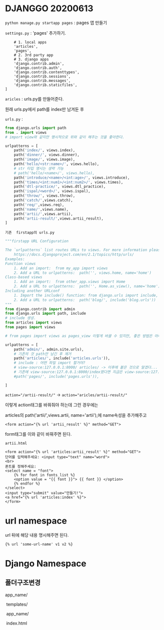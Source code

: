 # DJANGGO 20200613

`python manage.py startapp pages` : pages 앱 만들기

`settings.py` : 'pages' 추가하기.

```
    # 1. local apps
    'articles',
    'pages',
    # 2. 3rd party app
    # 3. django apps
    'django.contrib.admin',
    'django.contrib.auth',
    'django.contrib.contenttypes',
    'django.contrib.sessions',
    'django.contrib.messages',
    'django.contrib.staticfiles',
]
```

`aricles` : urls.py를 만들어준다.

원래 urls.py에서 path를 index만 남겨둔 후 

`urls.py` :

```python
from django.urls import path
from . import views 
# import view와 같지만 명시적으로 위와 같이 해주는 것을 좋아한다.

urlpatterns = [
    path('index/', views.index),
    path('dinner/', views.dinner),
    path('image/', views.image),
    path('hello/<str:name>/', views.hello),
    # str 타입 명시는 생략 가능
    # path('hello/<name>/', views.hello),
    path('introduce/<name>/<int:age>/', views.introduce),
    path('times/<int:num1>/<int:num2>/', views.times),
    path('dtl-practice/', views.dtl_practice),
    path('ispal/<word>/', views.ispal),
    path('throw/', views.throw),
    path('catch/',views.catch),
    path('req/',views.req),
    path('name/',views.name),
    path('artii/',views.artii),
    path('artii-result/',views.artii_result),
]

```

`기존  firstapp의 urls.py`

```python
"""firstapp URL Configuration

The `urlpatterns` list routes URLs to views. For more information please see:
    https://docs.djangoproject.com/en/2.1/topics/http/urls/
Examples:
Function views
    1. Add an import:  from my_app import views
    2. Add a URL to urlpatterns:  path('', views.home, name='home')
Class-based views
    1. Add an import:  from other_app.views import Home
    2. Add a URL to urlpatterns:  path('', Home.as_view(), name='home')
Including another URLconf
    1. Import the include() function: from django.urls import include, path
    2. Add a URL to urlpatterns:  path('blog/', include('blog.urls'))
"""
from django.contrib import admin
from django.urls import path, include
# include 생성.
from articles import views
from pages import views

# from pages import views as pages_view 이렇게 바꿀 수 있지만, 좋은 방법은 아니다.

urlpatterns = [
    path('admin/', admin.site.urls),
    # 기존의 것 path만 남긴 후 제거
    path('articles/', include('articles.urls')),
    # include : 어떤 파일 import 할거야?     
    # view-source:127.0.0.1:8000/ articles/ -> 이후에 붙은 것으로 알겠다...
    # 기존에 view-source:127.0.0.1:8000/index였다면 지금은 view-source:127.0.0.1:8000/articles/index가 된다.
    #path('pages/', include('pages.urls')),

]

```



`action="/artii-result/"`  -> `action="aricles/artii-result/"`

이렇게 action태그를 바꿔줘야 하는데 그런 경우에는

articles의 path('artii/',views.artii, name='artii'),에 name속성을 추가해주고

`<form action="{% url 'artii_result' %}" method="GET">`

form태그를 이와 같이 바꿔주면 된다.



`artii.html`

```
<form action="{% url 'articles:artii_result' %}" method="GET">
단어를 입력해주세요: <input type="text" name="word">
<br>
폰트를 정해주세요:
<select name = "font">
    {% for font in fonts_list %}
    <option value = "{{ font }}"> {{ font }} </option>    
    {% endfor %}
</select>
<input type="submit" value="만들기!">
<a href="{% url 'articles:index' %}">
</form>

```

 # url namespace



 url 뒤에 해당 내용 명시해주면 된다.

```
{% url 'some-url-name' v1 v2 %}
```



#  Django Namespace

## 폴더구조변경

app_name/

​	templates/

​		app_name/

​			index.html